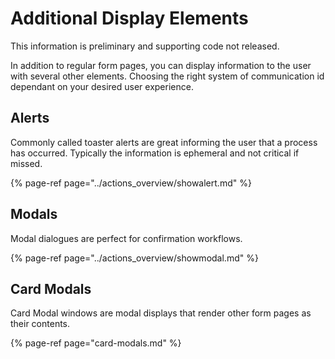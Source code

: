 # Additional Display Elements

This information is preliminary and supporting code not released.

In addition to regular form pages, you can display information to the user with several other elements. Choosing the right system of communication id dependant on your desired user experience.

## Alerts

Commonly called toaster alerts are great informing the user that a process has occurred. Typically the information is ephemeral and not critical if missed.

{% page-ref page="../actions\_overview/showalert.md" %}

## Modals

Modal dialogues are perfect for confirmation workflows.

{% page-ref page="../actions\_overview/showmodal.md" %}

## Card Modals

Card Modal windows are modal displays that render other form pages as their contents.

{% page-ref page="card-modals.md" %}

